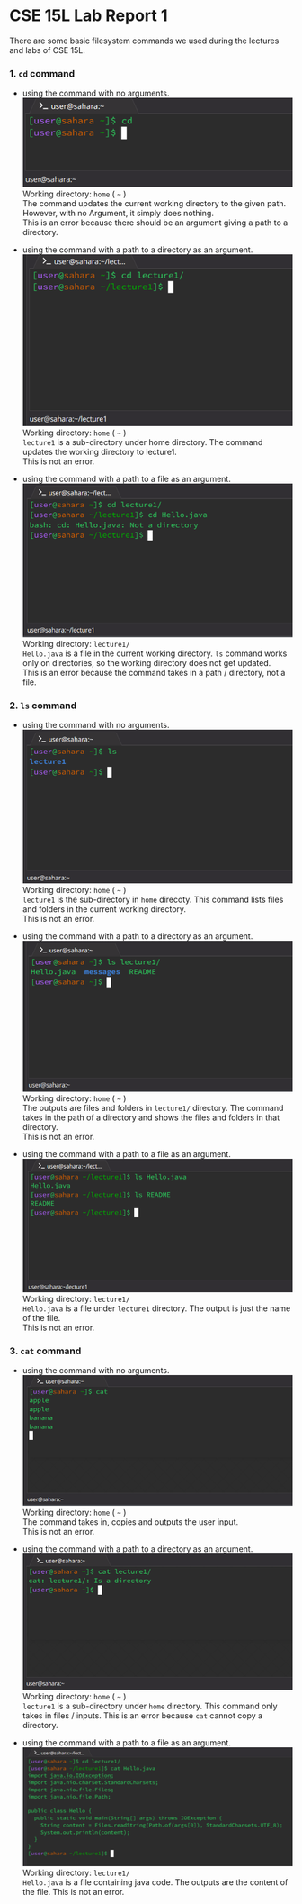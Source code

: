 # CSE 15L Lab Report 1

There are some basic filesystem commands we used during the lectures and labs of CSE 15L.
### 1. `cd` command 
   - using the command with no arguments. \
    ![Image](cd-dir-arg.png) \
    Working directory: `home` ( `~` ) \
   The command updates the current working directory to the given path. However, with no Argument, it simply does nothing. \
   This is an error because there should be an argument giving a path to a directory. 

   - using the command with a path to a directory as an argument. \
    ![Image](cd-no-arg.png) \
    Working directory: `home` ( `~` ) \
     `lecture1` is a sub-directory under home directory. The command updates the working directory to lecture1. \
     This is not an error.

   - using the command with a path to a file as an argument. \
    ![Image](cd-file-arg.png) \
    Working directory: `lecture1/` \
     `Hello.java` is a file in the current working directory. `ls` command works only on directories, so the working directory does not get updated. \
     This is an error because the command takes in a path / directory, not a file.

### 2. `ls` command
   - using the command with no arguments. \
    ![Image](ls-no-arg.png) \
    Working directory: `home` ( `~` ) \
   `lecture1` is the sub-directory in `home` direcoty. This command lists files and folders in the current working directory.\
   This is not an error.

   - using the command with a path to a directory as an argument.
    ![Image](ls-dir-arg.png) \
    Working directory: `home` ( `~` ) \
     The outputs are files and folders in `lecture1/` directory. The command takes in the path of a directory and shows the files and folders in that directory. \
     This is not an error.

   - using the command with a path to a file as an argument.
    ![Image](ls-file-arg.png) \
    Working directory:  `lecture1/` \
   `Hello.java` is a file under `lecture1` directory. The output is just the name of the file. \
   This is not an error. 

### 3. `cat` command
   - using the command with no arguments. 
    ![Image](cat-no-arg.png) \
    Working directory: `home` ( `~` ) \
   The command takes in, copies and outputs the user input. \
   This is not an error.

   - using the command with a path to a directory as an argument.
    ![Image](cat-dir-arg.png) \
    Working directory: `home` ( `~` ) \
     `lecture1` is a sub-directory under `home` directory. This command only takes in files / inputs.
   This is an error because `cat` cannot copy a directory.
   - using the command with a path to a file as an argument.
    ![Image](cat-file-arg.png) \
    Working directory: `lecture1/` \
   `Hello.java` is a file containing java code. The outputs are the content of the file.
   This is not an error.

